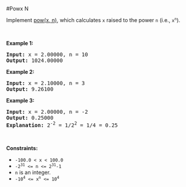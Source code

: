 #Powx N
<p>Implement <a href="http://www.cplusplus.com/reference/valarray/pow/" target="_blank">pow(x, n)</a>, which calculates <code>x</code> raised to the power <code>n</code> (i.e., <code>x<sup>n</sup></code>).</p>
<p> </p>
<p><strong class="example">Example 1:</strong></p>
<pre><strong>Input:</strong> x = 2.00000, n = 10
<strong>Output:</strong> 1024.00000
</pre>
<p><strong class="example">Example 2:</strong></p>
<pre><strong>Input:</strong> x = 2.10000, n = 3
<strong>Output:</strong> 9.26100
</pre>
<p><strong class="example">Example 3:</strong></p>
<pre><strong>Input:</strong> x = 2.00000, n = -2
<strong>Output:</strong> 0.25000
<strong>Explanation:</strong> 2<sup>-2</sup> = 1/2<sup>2</sup> = 1/4 = 0.25
</pre>
<p> </p>
<p><strong>Constraints:</strong></p>
<ul>
<li><code>-100.0 &lt; x &lt; 100.0</code></li>
<li><code>-2<sup>31</sup> &lt;= n &lt;= 2<sup>31</sup>-1</code></li>
<li><code>n</code> is an integer.</li>
<li><code>-10<sup>4</sup> &lt;= x<sup>n</sup> &lt;= 10<sup>4</sup></code></li>
</ul>
